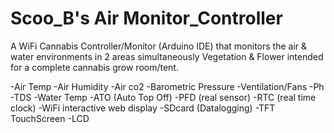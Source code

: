 # Scoo_B's Air Monitor_Controller

A WiFi Cannabis Controller/Monitor (Arduino IDE) 
that monitors the air & water environments in 2 
areas simultaneously Vegetation & Flower intended
for a complete cannabis grow room/tent.

-Air Temp
-Air Humidity
-Air co2
-Barometric Pressure
-Ventilation/Fans
-Ph
-TDS
-Water Temp
-ATO (Auto Top Off)
-PFD (real sensor)
-RTC (real time clock)
-WiFi interactive web display
-SDcard (Datalogging)
-TFT TouchScreen
-LCD

